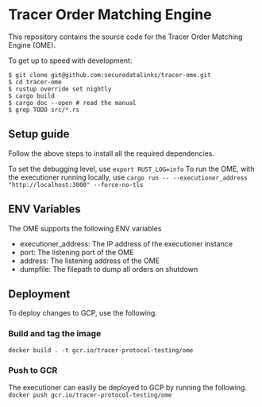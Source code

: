 # Tracer Order Matching Engine #

This repository contains the source code for the Tracer Order Matching Engine (OME).

To get up to speed with development:

    $ git clone git@github.com:securedatalinks/tracer-ome.git
    $ cd tracer-ome
    $ rustup override set nightly
    $ cargo build
    $ cargo doc --open # read the manual
    $ grep TODO src/*.rs

## Setup guide
Follow the above steps to install all the required dependencies.

To set the debugging level, use
`export RUST_LOG=info`
To run the OME, with the executioner running locally, use
`cargo run -- --executioner_address "http://localhost:3000" --force-no-tls`

## ENV Variables
The OME supports the following ENV variables
- executioner_address: The IP address of the executioner instance
- port: The listening port of the OME
- address: The listening address of the OME
- dumpfile: The filepath to dump all orders on shutdown

## Deployment
To deploy changes to GCP, use the following.

### Build and tag the image
`docker build . -t gcr.io/tracer-protocol-testing/ome`

### Push to GCR
The executioner can easily be deployed to GCP by running the following.
`docker push gcr.io/tracer-protocol-testing/ome`